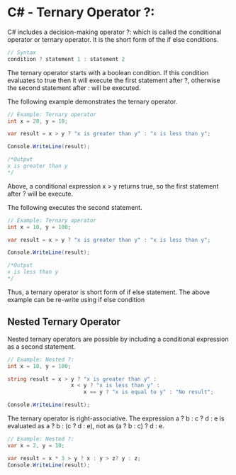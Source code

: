 # C# - Ternary Operator ?:

C# includes a decision-making operator ?: which is called the conditional operator or ternary operator. It is the short form of the if else conditions.

``` C#
// Syntax
condition ? statement 1 : statement 2
```
The ternary operator starts with a boolean condition. If this condition evaluates to true then it will execute the first statement after ?, otherwise the second statement after : will be executed.

The following example demonstrates the ternary operator.

```C#
// Example: Ternary operator
int x = 20, y = 10;

var result = x > y ? "x is greater than y" : "x is less than y";

Console.WriteLine(result);

/*Output
x is greater than y
*/
```

Above, a conditional expression x > y returns true, so the first statement after ? will be execute.

The following executes the second statement.

```C#
// Example: Ternary operator
int x = 10, y = 100;

var result = x > y ? "x is greater than y" : "x is less than y";

Console.WriteLine(result);

/*Output
x is less than y
*/
```
Thus, a ternary operator is short form of if else statement. The above example can be re-write using if else condition

## Nested Ternary Operator

Nested ternary operators are possible by including a conditional expression as a second statement.


```C#
// Example: Nested ?:
int x = 10, y = 100;

string result = x > y ? "x is greater than y" : 
                    x < y ? "x is less than y" : 
                        x == y ? "x is equal to y" : "No result";

Console.WriteLine(result);
```

The ternary operator is right-associative. The expression a ? b : c ? d : e is evaluated as a ? b : (c ? d : e), not as (a ? b : c) ? d : e.

```C#
// Example: Nested ?:
var x = 2, y = 10;

var result = x * 3 > y ? x : y > z? y : z;
Console.WriteLine(result);
```
